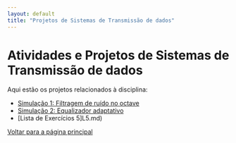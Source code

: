 ```yaml
---
layout: default
title: "Projetos de Sistemas de Transmissão de dados"
---
```


# Atividades e Projetos de Sistemas de Transmissão de dados

Aqui estão os projetos relacionados à disciplina:

- [Simulação 1: Filtragem de ruído no octave ](filtragemremeez.md)
- [Simulação 2: Equalizador adaptativo](equalizador.md)
- [Lista de Exercícios 5]L5.md)

[Voltar para a página principal](../index.md)
